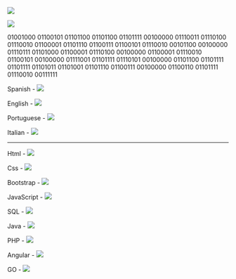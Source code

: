![](https://img.shields.io/badge/Welcome%20to%20my%20profile-Prodi%20The%20Cat%230001-red)

![](https://komarev.com/ghpvc/?username=LittleNoqz&color=red&style=flat-square)

01001000 01100101 01101100 01101100 01101111 00100000 01110011 01110100 01110010 01100001 01101110 01100111 01100101 01110010 00101100 00100000 01110111 01101000 01100001 01110100 00100000 01100001 01110010 01100101 00100000 01111001 01101111 01110101 00100000 01101100 01101111 01101111 01101011 01101001 01101110 01100111 00100000 01100110 01101111 01110010 00111111




Spanish - ![](https://progress-bar.dev/100/)

English - ![](https://progress-bar.dev/100/)

Portuguese - ![](https://progress-bar.dev/50/)

Italian - ![](https://progress-bar.dev/30/)

-----------------------------

Html - ![](https://progress-bar.dev/100/)

Css - ![](https://progress-bar.dev/100/)

Bootstrap - ![](https://progress-bar.dev/100/)

JavaScript - ![](https://progress-bar.dev/100/)

SQL - ![](https://progress-bar.dev/100/)

Java - ![](https://progress-bar.dev/100/)

PHP - ![](https://progress-bar.dev/70/)

Angular - ![](https://progress-bar.dev/70/)

GO - ![](https://progress-bar.dev/60/)



